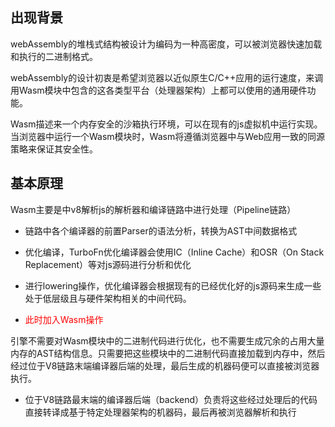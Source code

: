 ## 出现背景

webAssembly的堆栈式结构被设计为编码为一种高密度，可以被浏览器快速加载和执行的二进制格式。

webAssembly的设计初衷是希望浏览器以近似原生C/C++应用的运行速度，来调用Wasm模块中包含的这各类型平台（处理器架构）上都可以使用的通用硬件功能。

Wasm描述来一个内存安全的沙箱执行环境，可以在现有的js虚拟机中运行实现。当浏览器中运行一个Wasm模块时，Wasm将遵循浏览器中与Web应用一致的同源策略来保证其安全性。

## 基本原理

Wasm主要是中v8解析js的解析器和编译链路中进行处理（Pipeline链路）

- 链路中各个编译器的前置Parser的语法分析，转换为AST中间数据格式

- 优化编译，TurboFn优化编译器会使用IC（Inline Cache）和OSR（On Stack Replacement）等对js源码进行分析和优化

- 进行lowering操作，优化编译器会根据现有的已经优化好的js源码来生成一些处于低层级且与硬件架构相关的中间代码。

- <font color=red>此时加入Wasm操作</font>

引擎不需要对Wasm模块中的二进制代码进行优化，也不需要生成冗余的占用大量内存的AST结构信息。只需要把这些模块中的二进制代码直接加载到内存中，然后经过位于V8链路末端编译器后端的处理，最后生成的机器码便可以直接被浏览器执行。

- 位于V8链路最末端的编译器后端（backend）负责将这些经过处理后的代码直接转译成基于特定处理器架构的机器码，最后再被浏览器解析和执行
